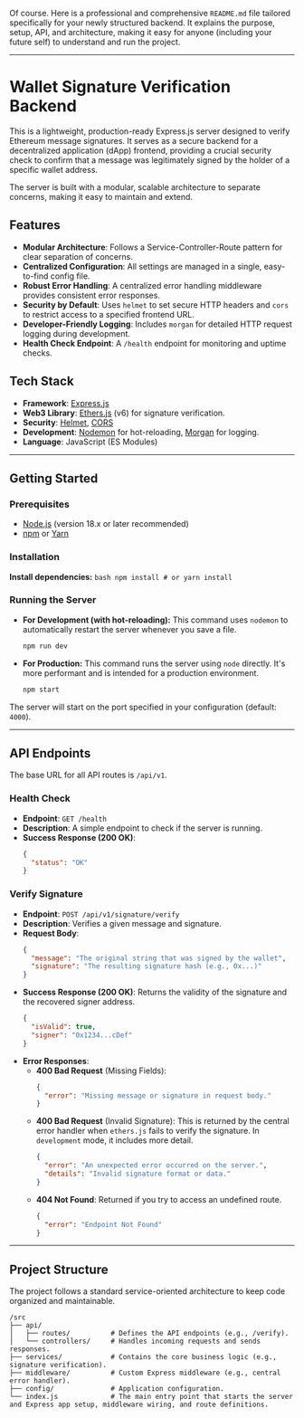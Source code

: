 Of course. Here is a professional and comprehensive `README.md` file tailored specifically for your newly structured backend. It explains the purpose, setup, API, and architecture, making it easy for anyone (including your future self) to understand and run the project.

---

# Wallet Signature Verification Backend

This is a lightweight, production-ready Express.js server designed to verify Ethereum message signatures. It serves as a secure backend for a decentralized application (dApp) frontend, providing a crucial security check to confirm that a message was legitimately signed by the holder of a specific wallet address.

The server is built with a modular, scalable architecture to separate concerns, making it easy to maintain and extend.

## Features

-   **Modular Architecture**: Follows a Service-Controller-Route pattern for clear separation of concerns.
-   **Centralized Configuration**: All settings are managed in a single, easy-to-find config file.
-   **Robust Error Handling**: A centralized error handling middleware provides consistent error responses.
-   **Security by Default**: Uses `helmet` to set secure HTTP headers and `cors` to restrict access to a specified frontend URL.
-   **Developer-Friendly Logging**: Includes `morgan` for detailed HTTP request logging during development.
-   **Health Check Endpoint**: A `/health` endpoint for monitoring and uptime checks.

## Tech Stack

-   **Framework**: [Express.js](https://expressjs.com/)
-   **Web3 Library**: [Ethers.js](https://docs.ethers.org/) (v6) for signature verification.
-   **Security**: [Helmet](https://helmetjs.github.io/), [CORS](https://expressjs.com/en/resources/middleware/cors.html)
-   **Development**: [Nodemon](https://nodemon.io/) for hot-reloading, [Morgan](https://github.com/expressjs/morgan) for logging.
-   **Language**: JavaScript (ES Modules)

---

## Getting Started

### Prerequisites

-   [Node.js](https://nodejs.org/) (version 18.x or later recommended)
-   [npm](https://www.npmjs.com/) or [Yarn](https://yarnpkg.com/)

### Installation

**Install dependencies:**
    ```bash
    npm install
    # or
    yarn install
    ```

### Running the Server

-   **For Development (with hot-reloading):**
    This command uses `nodemon` to automatically restart the server whenever you save a file.

    ```bash
    npm run dev
    ```

-   **For Production:**
    This command runs the server using `node` directly. It's more performant and is intended for a production environment.

    ```bash
    npm start
    ```

The server will start on the port specified in your configuration (default: `4000`).

---

## API Endpoints

The base URL for all API routes is `/api/v1`.

### Health Check

-   **Endpoint**: `GET /health`
-   **Description**: A simple endpoint to check if the server is running.
-   **Success Response (200 OK)**:
    ```json
    {
      "status": "OK"
    }
    ```

### Verify Signature

-   **Endpoint**: `POST /api/v1/signature/verify`
-   **Description**: Verifies a given message and signature.
-   **Request Body**:
    ```json
    {
      "message": "The original string that was signed by the wallet",
      "signature": "The resulting signature hash (e.g., 0x...)"
    }
    ```
-   **Success Response (200 OK)**:
    Returns the validity of the signature and the recovered signer address.
    ```json
    {
      "isValid": true,
      "signer": "0x1234...cDef"
    }
    ```
-   **Error Responses**:
    -   **400 Bad Request** (Missing Fields):
        ```json
        {
          "error": "Missing message or signature in request body."
        }
        ```
    -   **400 Bad Request** (Invalid Signature):
        This is returned by the central error handler when `ethers.js` fails to verify the signature. In `development` mode, it includes more detail.
        ```json
        {
          "error": "An unexpected error occurred on the server.",
          "details": "Invalid signature format or data."
        }
        ```
    -   **404 Not Found**: Returned if you try to access an undefined route.
        ```json
        {
          "error": "Endpoint Not Found"
        }
        ```

---

## Project Structure

The project follows a standard service-oriented architecture to keep code organized and maintainable.

```
/src
├── api/
│   ├── routes/          # Defines the API endpoints (e.g., /verify).
│   └── controllers/     # Handles incoming requests and sends responses.
├── services/            # Contains the core business logic (e.g., signature verification).
├── middleware/          # Custom Express middleware (e.g., central error handler).
├── config/              # Application configuration.
└── index.js             # The main entry point that starts the server and Express app setup, middleware wiring, and route definitions.
```